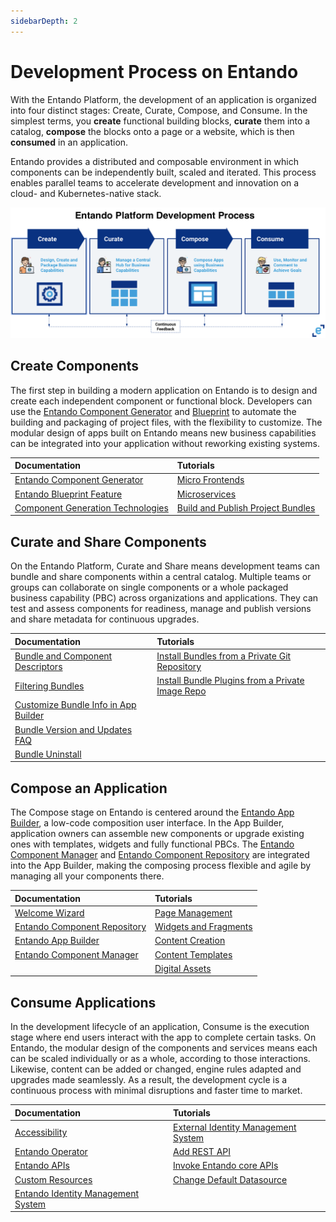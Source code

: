 ```yaml
---
sidebarDepth: 2
---
```


# Development Process on Entando
 
With the Entando Platform, the development of an application is organized into four distinct stages: Create, Curate, Compose, and Consume. In the simplest terms, you **create** functional building blocks, **curate** them into a catalog, **compose** the blocks onto a page or a website, which is then **consumed** in an application.

Entando provides a distributed and composable environment in which components can be independently built, scaled and iterated. This process enables parallel teams to accelerate development and innovation on a cloud- and Kubernetes-native stack.

![Entando Platform Development Process](./img/concepts.png)

## Create Components 
The first step in building a modern application on Entando is to design and create each independent component or functional block. Developers can use the [Entando Component Generator](../create/component-gen-overview.md) and [Blueprint](../create/blueprint-features.md) to automate the building and packaging of project files, with the flexibility to customize. The modular design of apps built on Entando means new business capabilities can be integrated into your application without reworking existing systems. 


| Documentation | Tutorials        |
| :------------ | :--------- |
| [Entando Component Generator](../create/component-gen-overview.md) | [Micro Frontends](../../tutorials/create/mfe/) |
| [Entando Blueprint Feature](../create/blueprint-features.md) | [Microservices](../../tutorials/create/ms/generate-microservices-and-micro-frontends.md) |
| [Component Generation Technologies](../create/component-gen-tech.md) | [Build and Publish Project Bundles](../../tutorials/create/pb/publish-project-bundle.md) |


    
## Curate and Share Components 
On the Entando Platform, Curate and Share means development teams can bundle and share components within a central catalog. Multiple teams or groups can collaborate on single components or a whole packaged business capability (PBC) across organizations and applications. They can test and assess components for readiness, manage and publish versions and share metadata for continuous upgrades. 

| Documentation | Tutorials        |
| :------------ | :-------- |
| [Bundle and Component Descriptors](../curate/ecr-bundle-details.md) | [Install Bundles from a Private Git Repository](../../tutorials/curate/ecr-private-git-repo.md) |
| [Filtering Bundles](../curate/ecr-bundle-filters.md) | [Install Bundle Plugins from a Private Image Repo](../../tutorials/curate/ecr-private-images.md) |
| [Customize Bundle Info in App Builder](../curate/ecr-bundle-presentation-config.md) |   |
| [Bundle Version and Updates FAQ](../curate/ecr-bundle-versions-faq.md) |  |
| [Bundle Uninstall](../curate/ecr-uninstall-flow.md) |  |


## Compose an Application 
The Compose stage on Entando is centered around the [Entando App Builder](../compose/app-builder.md), a low-code composition user interface. In the App Builder, application owners can assemble new components or upgrade existing ones with templates, widgets and fully functional PBCs. The [Entando Component Manager](../compose/ecm-overview.md) and [Entando Component Repository](../compose/ecr-overview.md) are integrated into the App Builder, making the composing process flexible and agile by managing all your components there.

| Documentation | Tutorials        |
| :------------ | :-------- |
| [Welcome Wizard](../compose/welcome-wizard.md) | [Page Management](../../tutorials/compose/page-management.md) |
| [Entando Component Repository](../compose/ecr-overview.md) | [Widgets and Fragments](../../tutorials/compose/widgets-fragments.md) |
| [Entando App Builder](../compose/app-builder.md) | [Content Creation](../../tutorials/compose/content-tutorial.md) |
| [Entando Component Manager](../compose/ecm-overview.md) | [Content Templates](../../tutorials/compose/content-templates-tutorial.md)  |
|  | [Digital Assets](../../tutorials/compose/digital-assets-tutorial.md) |

## Consume Applications 
In the development lifecycle of an application, Consume is the execution stage where end users interact with the app to complete certain tasks. On Entando, the modular design of the components and services means each can be scaled individually or as a whole, according to those interactions. Likewise, content can be added or changed, engine rules adapted and upgrades made seamlessly. As a result, the development cycle is a continuous process with minimal disruptions and faster time to market.


| Documentation | Tutorials        |
| :------------ | :-------- |
| [Accessibility](../consume/accessibility.md) | [External Identity Management System](../../tutorials/devops/external-id-management.md) |
| [Entando Operator](../consume/operator-intro.md) | [Add REST API](../../tutorials/devops/add-rest-api.md) |
| [Entando APIs](../consume/entando-apis.md) | [Invoke Entando core APIs](../../tutorials/devops/build-core-image.md) |
| [Custom Resources](../consume/custom-resources.md) | [Change Default Datasource](../../tutorials/devops/change-default-datasource.md) |
| [Entando Identity Management System](../consume/identity-management.md) |  |


